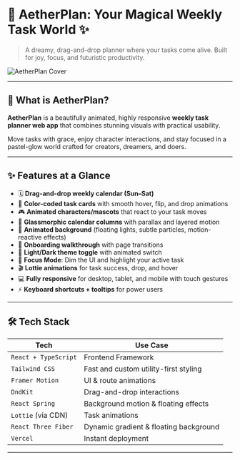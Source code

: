# 🌈 AetherPlan: Your Magical Weekly Task World ✨

> A dreamy, drag-and-drop planner where your tasks come alive. Built for joy, focus, and futuristic productivity.

![AetherPlan Cover](./assets/images/cover-preview.png)

---

## 🧠 What is AetherPlan?

**AetherPlan** is a beautifully animated, highly responsive **weekly task planner web app** that combines stunning visuals with practical usability. 

Move tasks with grace, enjoy character interactions, and stay focused in a pastel-glow world crafted for creators, dreamers, and doers.

---

## ✨ Features at a Glance

- 🗓️ **Drag-and-drop weekly calendar (Sun–Sat)**
- 🎨 **Color-coded task cards** with smooth hover, flip, and drop animations
- 🎮 **Animated characters/mascots** that react to your task moves
- 🔮 **Glassmorphic calendar columns** with parallax and layered motion
- 🌌 **Animated background** (floating lights, subtle particles, motion-reactive effects)
- 🧚 **Onboarding walkthrough** with page transitions
- 🌙 **Light/Dark theme toggle** with animated switch
- 🧘 **Focus Mode**: Dim the UI and highlight your active task
- 🎬 **Lottie animations** for task success, drop, and hover
- 💻 **Fully responsive** for desktop, tablet, and mobile with touch gestures
- ⚡️ **Keyboard shortcuts + tooltips** for power users

---

## 🛠️ Tech Stack

| Tech                     | Use Case                                           |
|--------------------------|----------------------------------------------------|
| `React + TypeScript`     | Frontend Framework                                |
| `Tailwind CSS`           | Fast and custom utility-first styling             |
| `Framer Motion`          | UI & route animations                             |
| `DndKit`                 | Drag-and-drop interactions                        |
| `React Spring`           | Background motion & floating effects              |
| `Lottie` (via CDN)       | Task animations                                   |
| `React Three Fiber`      | Dynamic gradient & floating background            |
| `Vercel`                 | Instant deployment                                |

---
